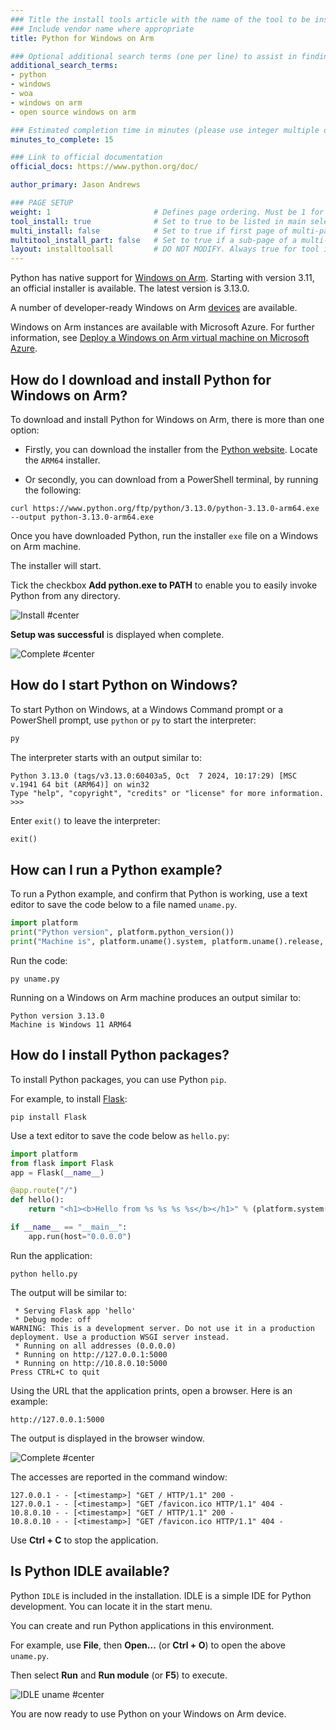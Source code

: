 ```yaml
---
### Title the install tools article with the name of the tool to be installed
### Include vendor name where appropriate
title: Python for Windows on Arm

### Optional additional search terms (one per line) to assist in finding the article
additional_search_terms:
- python
- windows
- woa
- windows on arm
- open source windows on arm

### Estimated completion time in minutes (please use integer multiple of 5)
minutes_to_complete: 15

### Link to official documentation
official_docs: https://www.python.org/doc/

author_primary: Jason Andrews

### PAGE SETUP
weight: 1                       # Defines page ordering. Must be 1 for first (or only) page.
tool_install: true              # Set to true to be listed in main selection page, else false
multi_install: false            # Set to true if first page of multi-page article, else false
multitool_install_part: false   # Set to true if a sub-page of a multi-page article, else false
layout: installtoolsall         # DO NOT MODIFY. Always true for tool install articles
---
```


Python has native support for [Windows on Arm](https://learn.microsoft.com/en-us/windows/arm/overview). Starting with version 3.11, an official installer is available. The latest version is 3.13.0.

A number of developer-ready Windows on Arm [devices](/learning-paths/laptops-and-desktops/intro/find-hardware/) are available.

Windows on Arm instances are available with Microsoft Azure. For further information, see [Deploy a Windows on Arm virtual machine on Microsoft Azure](/learning-paths/cross-platform/woa_azure/).

## How do I download and install Python for Windows on Arm?

To download and install Python for Windows on Arm, there is more than one option:

* Firstly, you can download the installer from the [Python website](https://www.python.org/downloads/windows/). Locate the `ARM64` installer.

* Or secondly, you can download from a PowerShell terminal, by running the following:
```command
curl https://www.python.org/ftp/python/3.13.0/python-3.13.0-arm64.exe --output python-3.13.0-arm64.exe
```

Once you have downloaded Python, run the installer `exe` file on a Windows on Arm machine. 

The installer will start. 

Tick the checkbox **Add python.exe to PATH** to enable you to easily invoke Python from any directory.

![Install #center](/install-guides/_images/py1-woa.png)

**Setup was successful** is displayed when complete.

![Complete #center](/install-guides/_images/py2-woa.png)

## How do I start Python on Windows? 

To start Python on Windows, at a Windows Command prompt or a PowerShell prompt, use `python` or `py` to start the interpreter:

```cmd
py
```

The interpreter starts with an output similar to:

```output
Python 3.13.0 (tags/v3.13.0:60403a5, Oct  7 2024, 10:17:29) [MSC v.1941 64 bit (ARM64)] on win32
Type "help", "copyright", "credits" or "license" for more information.
>>>
```

Enter `exit()` to leave the interpreter:

```python
exit()
```

## How can I run a Python example?

To run a Python example, and confirm that Python is working, use a text editor to save the code below to a file named `uname.py`.

```python
import platform
print("Python version", platform.python_version())
print("Machine is", platform.uname().system, platform.uname().release, platform.uname().machine)
```

Run the code:

```console
py uname.py
```

Running on a Windows on Arm machine produces an output similar to:

```output
Python version 3.13.0
Machine is Windows 11 ARM64
```

## How do I install Python packages?

To install Python packages, you can use Python `pip`. 

For example, to install [Flask](https://palletsprojects.com/p/flask/):
```console
pip install Flask
```

Use a text editor to save the code below as `hello.py`:

```python
import platform
from flask import Flask
app = Flask(__name__)

@app.route("/")
def hello():
    return "<h1><b>Hello from %s %s %s %s</b></h1>" % (platform.system(), platform.release(), platform.version(), platform.machine())

if __name__ == "__main__":
    app.run(host="0.0.0.0")
```

Run the application:
```console
python hello.py
```

The output will be similar to:
```output
 * Serving Flask app 'hello'
 * Debug mode: off
WARNING: This is a development server. Do not use it in a production deployment. Use a production WSGI server instead.
 * Running on all addresses (0.0.0.0)
 * Running on http://127.0.0.1:5000
 * Running on http://10.8.0.10:5000
Press CTRL+C to quit
```
Using the URL that the application prints, open a browser. Here is an example:
```url
http://127.0.0.1:5000
```
The output is displayed in the browser window.

![Complete #center](/install-guides/_images/flask-woa.png)

The accesses are reported in the command window:

```output
127.0.0.1 - - [<timestamp>] "GET / HTTP/1.1" 200 -
127.0.0.1 - - [<timestamp>] "GET /favicon.ico HTTP/1.1" 404 -
10.8.0.10 - - [<timestamp>] "GET / HTTP/1.1" 200 -
10.8.0.10 - - [<timestamp>] "GET /favicon.ico HTTP/1.1" 404 -
```

Use **Ctrl + C** to stop the application.

## Is Python IDLE available?

Python `IDLE` is included in the installation. IDLE is a simple IDE for Python development. You can locate it in the start menu.

You can create and run Python applications in this environment.

For example, use **File**, then **Open...** (or **Ctrl + O**) to open the above `uname.py`.

Then select **Run** and **Run module** (or **F5**) to execute.

![IDLE uname #center](/install-guides/_images/py3-woa.png)


You are now ready to use Python on your Windows on Arm device. 
